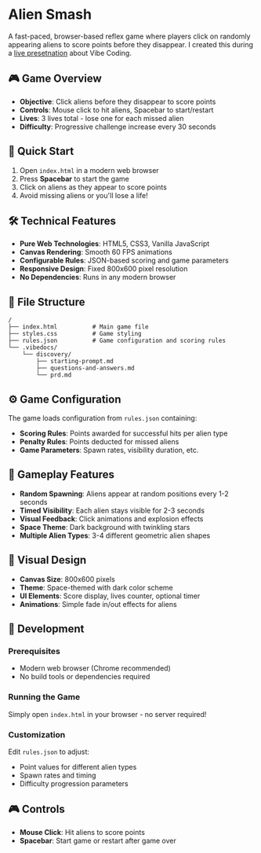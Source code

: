 # Alien Smash

A fast-paced, browser-based reflex game where players click on randomly appearing aliens to score points before they disappear. I created this during a [live presetnation](https://bymarcelolewin.com/presentations/vibe-coding-with-intent-for-better-and-faster-results/) about Vibe Coding.

## 🎮 Game Overview

- **Objective**: Click aliens before they disappear to score points
- **Controls**: Mouse click to hit aliens, Spacebar to start/restart
- **Lives**: 3 lives total - lose one for each missed alien
- **Difficulty**: Progressive challenge increase every 30 seconds

## 🚀 Quick Start

1. Open `index.html` in a modern web browser
2. Press **Spacebar** to start the game
3. Click on aliens as they appear to score points
4. Avoid missing aliens or you'll lose a life!

## 🛠️ Technical Features

- **Pure Web Technologies**: HTML5, CSS3, Vanilla JavaScript
- **Canvas Rendering**: Smooth 60 FPS animations
- **Configurable Rules**: JSON-based scoring and game parameters
- **Responsive Design**: Fixed 800x600 pixel resolution
- **No Dependencies**: Runs in any modern browser

## 📁 File Structure

```
/
├── index.html          # Main game file
├── styles.css          # Game styling
├── rules.json          # Game configuration and scoring rules
└── .vibedocs/
    └── discovery/
        ├── starting-prompt.md
        ├── questions-and-answers.md
        └── prd.md
```

## ⚙️ Game Configuration

The game loads configuration from `rules.json` containing:
- **Scoring Rules**: Points awarded for successful hits per alien type
- **Penalty Rules**: Points deducted for missed aliens
- **Game Parameters**: Spawn rates, visibility duration, etc.

## 🎯 Gameplay Features

- **Random Spawning**: Aliens appear at random positions every 1-2 seconds
- **Timed Visibility**: Each alien stays visible for 2-3 seconds
- **Visual Feedback**: Click animations and explosion effects
- **Space Theme**: Dark background with twinkling stars
- **Multiple Alien Types**: 3-4 different geometric alien shapes

## 🎨 Visual Design

- **Canvas Size**: 800x600 pixels
- **Theme**: Space-themed with dark color scheme
- **UI Elements**: Score display, lives counter, optional timer
- **Animations**: Simple fade in/out effects for aliens

## 🔧 Development

### Prerequisites
- Modern web browser (Chrome recommended)
- No build tools or dependencies required

### Running the Game
Simply open `index.html` in your browser - no server required!

### Customization
Edit `rules.json` to adjust:
- Point values for different alien types
- Spawn rates and timing
- Difficulty progression parameters

## 🎮 Controls

- **Mouse Click**: Hit aliens to score points
- **Spacebar**: Start game or restart after game over